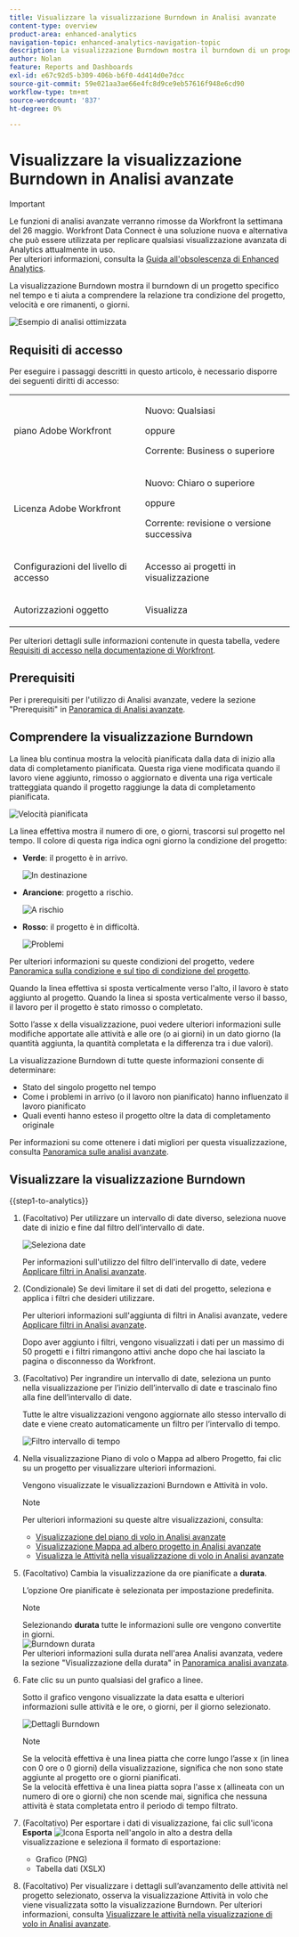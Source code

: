 ```yaml
---
title: Visualizzare la visualizzazione Burndown in Analisi avanzate
content-type: overview
product-area: enhanced-analytics
navigation-topic: enhanced-analytics-navigation-topic
description: La visualizzazione Burndown mostra il burndown di un progetto specifico nel tempo e ti aiuta a comprendere la relazione tra condizione del progetto, velocità e ore rimanenti, o giorni.
author: Nolan
feature: Reports and Dashboards
exl-id: e67c92d5-b309-406b-b6f0-4d414d0e7dcc
source-git-commit: 59e021aa3ae66e4fc8d9ce9eb57616f948e6cd90
workflow-type: tm+mt
source-wordcount: '837'
ht-degree: 0%

---
```


# Visualizzare la visualizzazione Burndown in Analisi avanzate

>[!IMPORTANT]
>
>Le funzioni di analisi avanzate verranno rimosse da Workfront la settimana del 26 maggio. Workfront Data Connect è una soluzione nuova e alternativa che può essere utilizzata per replicare qualsiasi visualizzazione avanzata di Analytics attualmente in uso. <br>Per ulteriori informazioni, consulta la [Guida all&#39;obsolescenza di Enhanced Analytics](/help/quicksilver/product-announcements/announcements/enhanced-analytics-deprecation.md).


<!-- Audited: 12/2023 -->

La visualizzazione Burndown mostra il burndown di un progetto specifico nel tempo e ti aiuta a comprendere la relazione tra condizione del progetto, velocità e ore rimanenti, o giorni.

![Esempio di analisi ottimizzata](assets/burndown120623.png)

## Requisiti di accesso

Per eseguire i passaggi descritti in questo articolo, è necessario disporre dei seguenti diritti di accesso:

<table style="table-layout:auto"> 
 <col> 
 <col> 
 <tbody> 
  <tr> 
   <td role="rowheader">piano Adobe Workfront</td> 
   <td>
      <p>Nuovo: Qualsiasi</p>
      <p>oppure</p>
      <p>Corrente: Business o superiore</p></td>
  </tr> 
  <tr> 
   <td role="rowheader">Licenza Adobe Workfront</td> 
   <td>
      <p>Nuovo: Chiaro o superiore</p>
      <p>oppure</p>
      <p>Corrente: revisione o versione successiva</p>
   </td> 
  </tr> 
  <tr> 
   <td role="rowheader">Configurazioni del livello di accesso</td> 
   <td> <p>Accesso ai progetti in visualizzazione</p> </td> 
  </tr> 
  <tr> 
   <td role="rowheader">Autorizzazioni oggetto</td> 
   <td> <p>Visualizza</p> </td>
  </tr> 
 </tbody> 
</table>

Per ulteriori dettagli sulle informazioni contenute in questa tabella, vedere [Requisiti di accesso nella documentazione di Workfront](/help/quicksilver/administration-and-setup/add-users/access-levels-and-object-permissions/access-level-requirements-in-documentation.md).

## Prerequisiti

Per i prerequisiti per l&#39;utilizzo di Analisi avanzate, vedere la sezione &quot;Prerequisiti&quot; in [Panoramica di Analisi avanzate](../enhanced-analytics/enhanced-analytics-overview.md).

## Comprendere la visualizzazione Burndown

La linea blu continua mostra la velocità pianificata dalla data di inizio alla data di completamento pianificata. Questa riga viene modificata quando il lavoro viene aggiunto, rimosso o aggiornato e diventa una riga verticale tratteggiata quando il progetto raggiunge la data di completamento pianificata.

![Velocità pianificata](assets/burndown-planned-line.png)

La linea effettiva mostra il numero di ore, o giorni, trascorsi sul progetto nel tempo. Il colore di questa riga indica ogni giorno la condizione del progetto:

* **Verde**: il progetto è in arrivo.

  ![In destinazione](assets/burndown-green.png)

* **Arancione**: progetto a rischio.

  ![A rischio](assets/burndown-orange.png)

* **Rosso**: il progetto è in difficoltà.

  ![Problemi](assets/burndown-red.png)

Per ulteriori informazioni su queste condizioni del progetto, vedere [Panoramica sulla condizione e sul tipo di condizione del progetto](../manage-work/projects/manage-projects/project-condition-and-condition-type.md).

Quando la linea effettiva si sposta verticalmente verso l&#39;alto, il lavoro è stato aggiunto al progetto. Quando la linea si sposta verticalmente verso il basso, il lavoro per il progetto è stato rimosso o completato.

Sotto l’asse x della visualizzazione, puoi vedere ulteriori informazioni sulle modifiche apportate alle attività e alle ore (o ai giorni) in un dato giorno (la quantità aggiunta, la quantità completata e la differenza tra i due valori).

La visualizzazione Burndown di tutte queste informazioni consente di determinare:

* Stato del singolo progetto nel tempo
* Come i problemi in arrivo (o il lavoro non pianificato) hanno influenzato il lavoro pianificato
* Quali eventi hanno esteso il progetto oltre la data di completamento originale

Per informazioni su come ottenere i dati migliori per questa visualizzazione, consulta [Panoramica sulle analisi avanzate](../enhanced-analytics/enhanced-analytics-overview.md).

## Visualizzare la visualizzazione Burndown

{{step1-to-analytics}}

1. (Facoltativo) Per utilizzare un intervallo di date diverso, seleziona nuove date di inizio e fine dal filtro dell’intervallo di date.

   ![Seleziona date](assets/filters-select-date-range-350x344.png)

   Per informazioni sull&#39;utilizzo del filtro dell&#39;intervallo di date, vedere [Applicare filtri in Analisi avanzate](../enhanced-analytics/use-enhanced-analytics-filters.md).

1. (Condizionale) Se devi limitare il set di dati del progetto, seleziona e applica i filtri che desideri utilizzare.

   Per ulteriori informazioni sull&#39;aggiunta di filtri in Analisi avanzate, vedere [Applicare filtri in Analisi avanzate](../enhanced-analytics/use-enhanced-analytics-filters.md).

   Dopo aver aggiunto i filtri, vengono visualizzati i dati per un massimo di 50 progetti e i filtri rimangono attivi anche dopo che hai lasciato la pagina o disconnesso da Workfront.

1. (Facoltativo) Per ingrandire un intervallo di date, seleziona un punto nella visualizzazione per l’inizio dell’intervallo di date e trascinalo fino alla fine dell’intervallo di date.

   Tutte le altre visualizzazioni vengono aggiornate allo stesso intervallo di date e viene creato automaticamente un filtro per l’intervallo di tempo.

   ![Filtro intervallo di tempo](assets/timeframe-filter-350x220.png)

1. Nella visualizzazione Piano di volo o Mappa ad albero Progetto, fai clic su un progetto per visualizzare ulteriori informazioni.

   Vengono visualizzate le visualizzazioni Burndown e Attività in volo.

   >[!NOTE]
   >
   >Per ulteriori informazioni su queste altre visualizzazioni, consulta:
   >
   >   * [Visualizzazione del piano di volo in Analisi avanzate](../enhanced-analytics/flight-plan-overview.md)
   >   * [Visualizzazione Mappa ad albero progetto in Analisi avanzate](../enhanced-analytics/project-treemap-overview.md)
   >   * [Visualizza le Attività nella visualizzazione di volo in Analisi avanzate](../enhanced-analytics/tasks-in-flight-overview.md)
   >

1. (Facoltativo) Cambia la visualizzazione da ore pianificate a **durata**.

   L’opzione Ore pianificate è selezionata per impostazione predefinita.

   >[!NOTE]
   >
   >Selezionando **durata** tutte le informazioni sulle ore vengono convertite in giorni.\
   >![Burndown durata](assets/duration-burndown-350x112.png)\
   >Per ulteriori informazioni sulla durata nell&#39;area Analisi avanzata, vedere la sezione &quot;Visualizzazione della durata&quot; in [Panoramica analisi avanzata](../enhanced-analytics/enhanced-analytics-overview.md#duration-view).

1. Fate clic su un punto qualsiasi del grafico a linee.

   Sotto il grafico vengono visualizzate la data esatta e ulteriori informazioni sulle attività e le ore, o giorni, per il giorno selezionato.

   ![Dettagli Burndown](assets/burndown-task-and-hour-changes-350x121.png)

   >[!NOTE]
   >
   >Se la velocità effettiva è una linea piatta che corre lungo l’asse x (in linea con 0 ore o 0 giorni) della visualizzazione, significa che non sono state aggiunte al progetto ore o giorni pianificati.\
   >Se la velocità effettiva è una linea piatta sopra l&#39;asse x (allineata con un numero di ore o giorni) che non scende mai, significa che nessuna attività è stata completata entro il periodo di tempo filtrato.

1. (Facoltativo) Per esportare i dati di visualizzazione, fai clic sull&#39;icona **Esporta** ![Icona Esporta](assets/export.png) nell&#39;angolo in alto a destra della visualizzazione e seleziona il formato di esportazione:

   * Grafico (PNG)
   * Tabella dati (XSLX)

1. (Facoltativo) Per visualizzare i dettagli sull’avanzamento delle attività nel progetto selezionato, osserva la visualizzazione Attività in volo che viene visualizzata sotto la visualizzazione Burndown. Per ulteriori informazioni, consulta [Visualizzare le attività nella visualizzazione di volo in Analisi avanzate](/help/quicksilver/enhanced-analytics/tasks-in-flight-overview.md).
